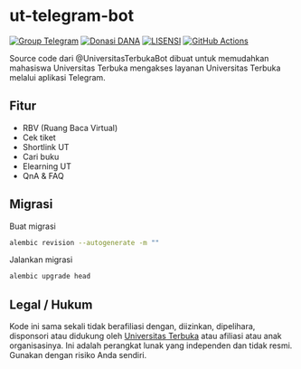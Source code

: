 # ut-telegram-bot

[![Group Telegram](https://img.shields.io/badge/Telegram-Group-blue.svg)](https://t.me/UniversitasTerbuka)
[![Donasi DANA](https://img.shields.io/badge/Donasi-DANA-blue)](https://link.dana.id/qr/1lw2r12r)
[![LISENSI](https://img.shields.io/github/license/UnivTerbuka/ut-telegram-bot)](https://github.com/UnivTerbuka/ut-telegram-bot/blob/master/LISENSI)
[![GitHub Actions](https://github.com/UnivTerbuka/ut-telegram-bot/workflows/GitHub%20Actions/badge.svg)](https://github.com/UnivTerbuka/ut-telegram-bot/actions?query=workflow%3AGithub%3AActions)

Source code dari @UniversitasTerbukaBot dibuat untuk memudahkan mahasiswa Universitas Terbuka mengakses layanan Universitas Terbuka melalui aplikasi Telegram.

## Fitur

- RBV (Ruang Baca Virtual)
- Cek tiket
- Shortlink UT
- Cari buku
- Elearning UT
- QnA & FAQ

## Migrasi

Buat migrasi

```bash
alembic revision --autogenerate -m ""
```

Jalankan migrasi

```bash
alembic upgrade head
```

## Legal / Hukum

Kode ini sama sekali tidak berafiliasi dengan, diizinkan, dipelihara, disponsori atau didukung oleh [Universitas Terbuka](https://ut.ac.id/) atau afiliasi atau anak organisasinya. Ini adalah perangkat lunak yang independen dan tidak resmi. Gunakan dengan risiko Anda sendiri.
